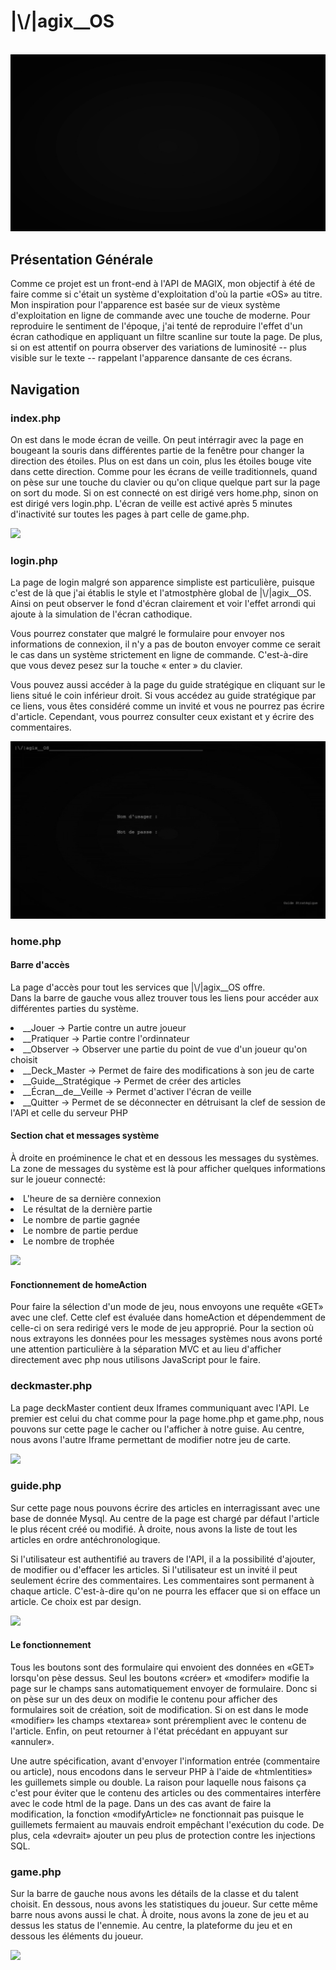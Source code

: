 <h1>|\/|agix__OS</h1>
<br>
<img src="asset\\readme\\booting\\booting.gif"/>
<h2>Présentation Générale</h2>
<p>
Comme ce projet est un front-end à l'API de MAGIX, mon objectif à été de faire comme si c'était un système d'exploitation d'où la partie «OS» au titre. Mon inspiration pour l'apparence est basée sur de vieux système d'exploitation en ligne de commande avec une touche de moderne. Pour reproduire le sentiment de l'époque, j'ai tenté de reproduire l'effet d'un écran cathodique en appliquant un filtre scanline sur toute la page. De plus, si on est attentif on pourra observer des variations de luminosité -- plus visible sur le texte -- rappelant l'apparence dansante de ces écrans.
</p>
<h2>Navigation</h2>

<h3>index.php</h3>
<p>
On est dans le mode écran de veille. On peut intérragir avec la page en bougeant la souris dans différentes partie de la fenêtre pour changer la direction des étoiles. Plus on est dans un coin, plus les étoiles bouge vite dans cette direction. Comme pour les écrans de veille traditionnels, quand on pèse sur une touche du clavier ou qu'on clique quelque part sur la page on sort du mode. Si on est connecté on est dirigé vers home.php, sinon on est dirigé vers login.php. L'écran de veille est activé après 5 minutes d'inactivité sur toutes les pages à part celle de game.php.
</p>
<img src="asset/readme/screensaver/screensaverMouvement.gif"/>
<h3>login.php</h3>
<p>
La page de login malgré son apparence simpliste est particulière, puisque c'est de là que j'ai établis le style et l'atmostphère global de |\/|agix__OS. Ainsi on peut observer le fond d'écran clairement et voir l'effet arrondi qui ajoute à la simulation de l'écran cathodique.
</p>
<p>
Vous pourrez constater que malgré le formulaire pour envoyer nos informations de connexion, il n'y a pas de bouton envoyer comme ce serait le cas dans un système strictement en ligne de commande. C'est-à-dire que vous devez pesez sur la touche « enter » du clavier.
</p>
<p>
Vous pouvez aussi accéder à la page du guide stratégique en cliquant sur le liens situé le coin inférieur droit. Si vous accédez au guide stratégique par ce liens, vous êtes considéré comme un invité et vous ne pourrez pas écrire d'article. Cependant, vous pourrez consulter ceux existant et y écrire des commentaires.
</p>
<img src="asset/readme/login/login.gif"/>
<h3>home.php</h3>
<h4>Barre d'accès</h4>
<p>
    La page d'accès pour tout les services que |\/|agix__OS offre. <br>
    Dans la barre de gauche vous allez trouver tous les liens pour accéder aux différentes parties du système. <br>
    <li>__Jouer -> Partie contre un autre joueur</li>
    <li>__Pratiquer -> Partie contre l'ordinnateur</li>
    <li>__Observer -> Observer une partie du point de vue d'un joueur qu'on choisit</li>
    <li>__Deck_Master -> Permet de faire des modifications à son jeu de carte</li>
    <li>__Guide__Stratégique -> Permet de créer des articles </li>
    <li>__Écran__de__Veille -> Permet d'activer l'écran de veille</li>
    <li>__Quitter -> Permet de se déconnecter en détruisant la clef de session de l'API et celle du serveur PHP</li>
</p>
<h4>Section chat et messages système</h4>
<p>
    À droite en proéminence le chat et en dessous les messages du systèmes. La zone de messages du système est là pour afficher quelques informations sur le joueur connecté:
    <li>L'heure de sa dernière connexion</li>
    <li>Le résultat de la dernière partie</li>
    <li>Le nombre de partie gagnée</li>
    <li>Le nombre de partie perdue</li>
    <li>Le nombre de trophée </li>
</p>
<img src="asset\\readme\\home\\home.gif"/>
<h4>Fonctionnement de homeAction</h4>
<p>
Pour faire la sélection d'un mode de jeu, nous envoyons une requête «GET» avec une clef. Cette clef est évaluée dans homeAction et dépendemment de celle-ci on sera redirigé vers le mode de jeu approprié. Pour la section où nous extrayons les données pour les messages systèmes nous avons porté une attention particulière à la séparation MVC et au lieu d'afficher directement avec php nous utilisons JavaScript pour le faire.
</p>
<h3>deckmaster.php</h3>
<p>
La page deckMaster contient deux Iframes communiquant avec l'API. Le premier est celui du chat comme pour la page home.php et game.php, nous pouvons sur cette page le cacher ou l'afficher à notre guise. Au centre, nous avons l'autre Iframe permettant de modifier notre jeu de carte.
</p>
<img src="asset\\readme\\deckmaster\\deckmaster.gif"/>
<h3>guide.php</h3>
<p>
Sur cette page nous pouvons écrire des articles en interragissant avec une base de donnée Mysql. Au centre de la page est chargé par défaut l'article le plus récent créé ou modifié. À droite, nous avons la liste de tout les articles en ordre antéchronologique.
</p>
<p>
Si l'utilisateur est authentifié au travers de l'API, il a la possibilité d'ajouter, de modifier ou d'effacer les articles. Si l'utilisateur est un invité il peut seulement écrire des commentaires. Les commentaires sont permanent à chaque article. C'est-à-dire qu'on ne pourra les effacer que si on efface un article. Ce choix est par design.
</p>
<img src="asset\\readme\\guide\\guide.gif"/>
<h4>Le fonctionnement</h4>
<p>
Tous les boutons sont des formulaire qui envoient des données en «GET» lorsqu'on pèse dessus. Seul les boutons «créer» et «modifer» modifie la page sur le champs sans automatiquement envoyer de formulaire. Donc si on pèse sur un des deux on modifie le contenu pour afficher des formulaires soit de création, soit de modification. Si on est dans le mode «modifier» les champs «textarea» sont préremplient avec le contenu de l'article. Enfin, on peut retourner à l'état précédant en appuyant sur «annuler». <br>
</p>
<p>
Une autre spécification, avant d'envoyer l'information entrée (commentaire ou article), nous encodons dans le serveur PHP à l'aide de «htmlentities» les guillemets simple ou double. La raison pour laquelle nous faisons ça c'est pour éviter que le contenu des articles ou des commentaires interfère avec le code html de la page. Dans un des cas avant de faire la modification, la fonction «modifyArticle» ne fonctionnait pas puisque le guillemets fermaient au mauvais endroit empêchant l'exécution du code. De plus, cela «devrait» ajouter un peu plus de protection contre les injections SQL.
</p>
<h3>game.php</h3>
<p>
Sur la barre de gauche nous avons les détails de la classe et du talent choisit. En dessous, nous avons les statistiques du joueur. Sur cette même barre nous avons aussi le chat. À droite, nous avons la zone de jeu et au dessus les status de l'ennemie. Au centre, la plateforme du jeu et en dessous les éléments du joueur.
</p>
<img src="asset\\readme\\game\\game.gif"/>